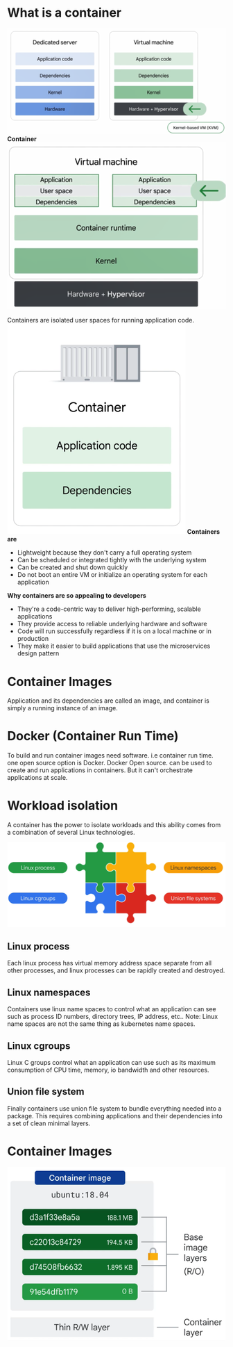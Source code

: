 # What is a container
![](Pasted%20image%2020240718224635.png)
**Container**
![](Pasted%20image%2020240718224804.png)

Containers are isolated user spaces for running application code.
![](Pasted%20image%2020241202191916.png)
**Containers are**
- Lightweight because they don't carry a full operating system
- Can be scheduled or integrated tightly with the underlying system
- Can be created and shut down quickly
- Do not boot an entire VM or initialize an operating system for each application


**Why containers are so appealing to developers**
- They're a code-centric way to deliver  high-performing, scalable applications   
- They provide access to reliable underlying hardware and software   
- Code will run successfully regardless if it is on a local machine or in production   
- They make it easier to build applications that use the microservices design pattern

# Container Images
Application and its dependencies are called an image, and container is simply a running instance of an image.

# Docker (Container Run Time)
To build and run container images need software. i.e container run time.
one open source option is Docker.
Docker
	Open source.
	can be used to create and run applications in containers.
	But it can't orchestrate applications at scale.

# Workload isolation
A container has the power to isolate workloads and this ability comes from a combination of several Linux technologies.

![](Pasted%20image%2020241202193824.png)
## Linux process
Each linux process has virtual memory address space separate from all other processes, and linux processes can be rapidly created and destroyed.
## Linux namespaces
Containers use linux name spaces to control what an application can see such as process ID numbers, directory trees, IP address, etc..
Note: Linux name spaces are not the same thing as kubernetes name spaces.
## Linux cgroups
Linux C groups control what an application can use such as its maximum consumption of CPU time, memory, io bandwidth and other resources.
## Union file system
Finally containers use union file system to bundle everything needed into a package. This requires combining applications and their dependencies into a set of clean minimal layers.


# Container Images
![](Pasted%20image%2020241203105408.png)

